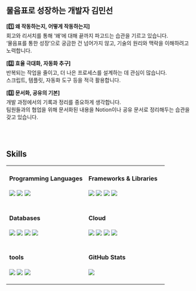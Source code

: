 ## 물음표로 성장하는 개발자 김민선

**[1️⃣ 왜 작동하는지, 어떻게 작동하는지]**<br>
회고와 리서치를 통해 ‘왜’에 대해 끝까지 파고드는 습관을 기르고 있습니다.<br>
‘물음표를 통한 성장’으로 궁금한 건 넘어가지 않고, 기술의 원리와 맥락을 이해하려고 노력합니다.

**[2️⃣ 효율 극대화, 자동화 추구]**<br>
반복되는 작업을 줄이고, 더 나은 프로세스를 설계하는 데 관심이 많습니다.<br>
스크립트, 템플릿, 자동화 도구 등을 적극 활용합니다.

**[3️⃣ 문서화, 공유의 기본]**<br>
개발 과정에서의 기록과 정리를 중요하게 생각합니다.<br>
팀원들과의 협업을 위해 문서화된 내용을 Notion이나 공유 문서로 정리해두는 습관을 갖고 있습니다.


<br />
<br />

## Skills
<table>
<tr>
  <!-- 1: Programming Languages -->
  <td width="50%" valign="top">
    <h4>Programming Languages</h4>
    <p>
      <img src="https://img.shields.io/badge/Python-3776AB?style=for-the-badge&logo=python&logoColor=white"/>
      <img src="https://img.shields.io/badge/C++-00599C?style=for-the-badge&logo=cplusplus&logoColor=white"/>
      <img src="https://img.shields.io/badge/Java-007396?style=for-the-badge&logo=java&logoColor=white"/>
    </p>
  </td>

  <!-- 2: Frameworks & Libraries -->
  <td width="50%" valign="top">
    <h4>Frameworks & Libraries</h4>
    <p>
      <img src="https://img.shields.io/badge/Spring-6DB33F?style=for-the-badge&logo=spring&logoColor=white"/>
      <img src="https://img.shields.io/badge/PyTorch-EE4C2C?style=for-the-badge&logo=pytorch&logoColor=white"/>
      <img src="https://img.shields.io/badge/OpenCV-5C3EE8?style=for-the-badge&logo=opencv&logoColor=white"/>
      <img src="https://img.shields.io/badge/Pandas-150458?style=for-the-badge&logo=pandas&logoColor=white"/>
    </p>
  </td>
</tr>

<tr>
  <!-- 3: Databases -->
  <td width="50%" valign="top">
    <h4>Databases</h4>
    <p>
      <img src="https://img.shields.io/badge/MySQL-4479A1?style=for-the-badge&logo=mysql&logoColor=white"/>
      <img src="https://img.shields.io/badge/PostgreSQL-4169E1?style=for-the-badge&logo=postgresql&logoColor=white"/>
      <img src="https://img.shields.io/badge/MongoDB-47A248?style=for-the-badge&logo=mongodb&logoColor=white"/>
      <img src="https://img.shields.io/badge/SQLite-003B57?style=for-the-badge&logo=sqlite&logoColor=white"/>
    </p>
  </td>

  <!-- 4: Cloud & Infra -->
  <td width="50%" valign="top">
    <h4>Cloud</h4>
    <p>
      <img src="https://img.shields.io/badge/AWS-232F3E?style=for-the-badge&logo=amazonaws&logoColor=white"/>
      <img src="https://img.shields.io/badge/GCP-4285F4?style=for-the-badge&logo=googlecloud&logoColor=white"/>
      <img src="https://img.shields.io/badge/Docker-2496ED?style=for-the-badge&logo=docker&logoColor=white"/>
      <img src="https://img.shields.io/badge/ELK%20Stack-005571?style=for-the-badge&logo=elasticstack&logoColor=white"/>
    </p>
  </td>
</tr>

<tr>
  <!-- 5: Tools -->
  <td width="50%" valign="top">
    <h4>tools</h4>
    <p>
      <img src="https://img.shields.io/badge/Git-F05032?style=for-the-badge&logo=git&logoColor=white"/>
      <img src="https://img.shields.io/badge/Postman-FF6C37?style=for-the-badge&logo=postman&logoColor=white"/>
      <img src="https://img.shields.io/badge/Figma-F24E1E?style=for-the-badge&logo=figma&logoColor=white"/>
    </p>
  </td>

  <!-- 6: GitHub Stats -->
  <td width="50%" valign="top">
    <h4>GitHub Stats</h4>
    <img src="https://github-readme-stats.vercel.app/api?username=sunnyanna0&show_icons=true&theme=tokyonight&count_private=true"/>
  </td>
</tr>
</table>
